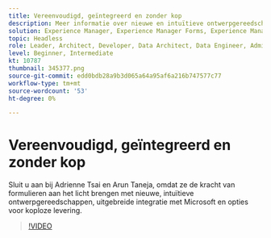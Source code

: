 ```yaml
---
title: Vereenvoudigd, geïntegreerd en zonder kop
description: Meer informatie over nieuwe en intuïtieve ontwerpgereedschappen in AEM Forms, uitgebreide integratie met Microsoft en opties voor levering zonder kop.
solution: Experience Manager, Experience Manager Forms, Experience Manager as a Cloud Service
topic: Headless
role: Leader, Architect, Developer, Data Architect, Data Engineer, Admin, User
level: Beginner, Intermediate
kt: 10787
thumbnail: 345377.png
source-git-commit: edd0bdb28a9b3d065a64a95af6a216b747577c77
workflow-type: tm+mt
source-wordcount: '53'
ht-degree: 0%

---
```



# Vereenvoudigd, geïntegreerd en zonder kop

Sluit u aan bij Adrienne Tsai en Arun Taneja, omdat ze de kracht van formulieren aan het licht brengen met nieuwe, intuïtieve ontwerpgereedschappen, uitgebreide integratie met Microsoft en opties voor koploze levering.

>[!VIDEO](https://video.tv.adobe.com/v/345377/?quality=12&learn=on)
